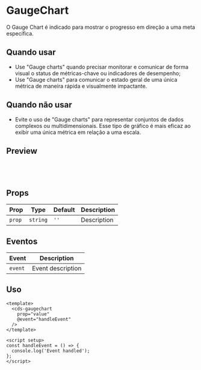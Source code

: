 # GaugeChart

O Gauge Chart é indicado para mostrar o progresso em direção a uma meta específica.

## Quando usar

- Use "Gauge charts" quando precisar monitorar e comunicar de forma visual o status de métricas-chave ou indicadores de desempenho;
- Use "Gauge charts" para comunicar o estado geral de uma única métrica de maneira rápida e visualmente impactante.

## Quando não usar

- Evite o uso de "Gauge charts" para representar conjuntos de dados complexos ou multidimensionais. Esse tipo de gráfico é mais eficaz ao exibir uma única métrica em relação a uma escala.

## Preview

<script setup>
import GaugeChart from '@/components/GaugeChart.vue';

const handleClick = () => {
  console.log('Component interaction');
};
</script>

<div class="demo-container">
  <GaugeChart />
</div>

## Props

| Prop | Type | Default | Description |
|------|------|---------|-------------|
| `prop` | `string` | `''` | Description |

## Eventos

| Event | Description |
|-------|-------------|
| `event` | Event description |

## Uso

```vue
<template>
  <cds-gaugechart
    prop="value"
    @event="handleEvent"
  />
</template>

<script setup>
const handleEvent = () => {
  console.log('Event handled');
};
</script>
```

<style scoped>
.demo-container {
  padding: 20px;
  border: 1px solid var(--vp-c-border);
  border-radius: 8px;
  margin: 16px 0;
}
</style>
